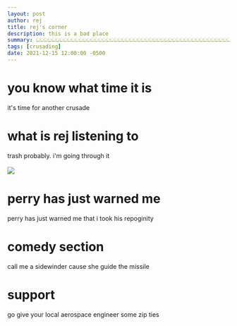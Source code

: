 ```yaml
---
layout: post
author: rej
title: rej's corner
description: this is a bad place
summary: ඞඞඞඞඞඞඞඞඞඞඞඞඞඞඞඞඞඞඞඞඞඞඞඞඞඞඞඞඞඞඞඞඞඞඞඞඞඞඞඞඞඞඞඞඞඞඞඞඞඞඞඞඞඞඞඞඞඞඞඞඞඞඞඞඞඞඞඞඞඞඞඞඞඞඞඞඞඞඞඞඞඞඞඞඞඞඞඞඞඞඞඞඞඞඞඞඞඞඞඞඞඞඞඞඞ
tags: [crusading]
date: 2021-12-15 12:00:00 -0500
---
```

# you know what time it is
it's time for another crusade

# what is rej listening to
trash probably. i'm going through it
<br/>
<br/>
<img src="https://spotify-github-profile.vercel.app/api/view?uid=1diifnaqph0norv6er4w8r5du&cover_image=true&theme=compact" />

# perry has just warned me
perry has just warned me that i took his repoginity

# comedy section
call me a sidewinder cause she guide the missile

# support
go give your local aerospace engineer some zip ties
